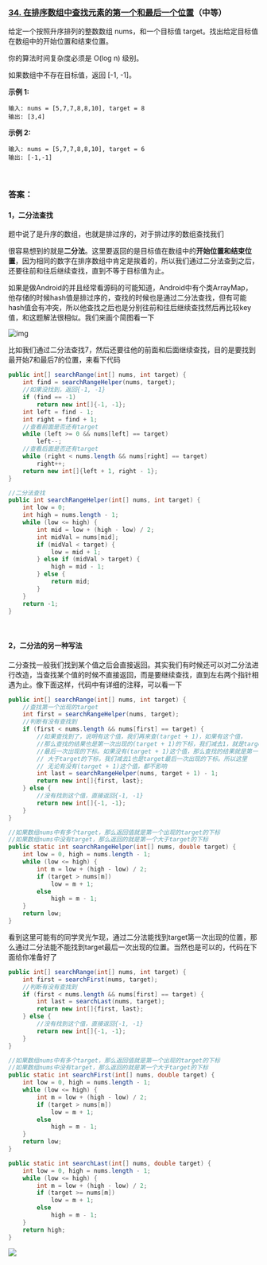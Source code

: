 ### [34. 在排序数组中查找元素的第一个和最后一个位置](https://leetcode-cn.com/problems/find-first-and-last-position-of-element-in-sorted-array/)（中等）

给定一个按照升序排列的整数数组 nums，和一个目标值 target。找出给定目标值在数组中的开始位置和结束位置。

你的算法时间复杂度必须是 O(log n) 级别。

如果数组中不存在目标值，返回 [-1, -1]。

**示例 1:**

```
输入: nums = [5,7,7,8,8,10], target = 8
输出: [3,4]
```

**示例 2:**

```
输入: nums = [5,7,7,8,8,10], target = 6
输出: [-1,-1]
```

<br/>

### 答案：

#### 1，二分法查找

题中说了是升序的数组，也就是排过序的，对于排过序的数组查找我们

很容易想到的就是**二分法**。这里要返回的是目标值在数组中的**开始位置和结束位置**，因为相同的数字在排序数组中肯定是挨着的，所以我们通过二分法查到之后，还要往前和往后继续查找，直到不等于目标值为止。



如果是做Android的并且经常看源码的可能知道，Android中有个类ArrayMap，他存储的时候hash值是排过序的，查找的时候也是通过二分法查找，但有可能hash值会有冲突，所以他查找之后也是分别往前和往后继续查找然后再比较key值，和这题解法很相似。我们来画个简图看一下

![img](https://mmbiz.qpic.cn/mmbiz_png/PGmTibd8KQBHeBlKPWO8qfhic8GUoNiawkOicIvGxvgR7VqFdzPAYuJUPj0D8iaLYwJz619dCUKE3Z1J2FNXftjZ8gQ/640?wx_fmt=png&tp=webp&wxfrom=5&wx_lazy=1&wx_co=1)

比如我们通过二分法查找7，然后还要往他的前面和后面继续查找，目的是要找到最开始7和最后7的位置，来看下代码

```java
public int[] searchRange(int[] nums, int target) {
    int find = searchRangeHelper(nums, target);
    //如果没找到，返回{-1, -1}
    if (find == -1)
        return new int[]{-1, -1};
    int left = find - 1;
    int right = find + 1;
    //查看前面是否还有target
    while (left >= 0 && nums[left] == target)
        left--;
    //查看后面是否还有target
    while (right < nums.length && nums[right] == target)
        right++;
    return new int[]{left + 1, right - 1};
}

//二分法查找
public int searchRangeHelper(int[] nums, int target) {
    int low = 0;
    int high = nums.length - 1;
    while (low <= high) {
        int mid = low + (high - low) / 2;
        int midVal = nums[mid];
        if (midVal < target) {
            low = mid + 1;
        } else if (midVal > target) {
            high = mid - 1;
        } else {
            return mid;
        }
    }
    return -1;
}
```

<br/>

#### 2，二分法的另一种写法

二分查找一般我们找到某个值之后会直接返回。其实我们有时候还可以对二分法进行改造，当查找某个值的时候不直接返回，而是要继续查找，直到左右两个指针相遇为止。像下面这样，代码中有详细的注释，可以看一下

```java
public int[] searchRange(int[] nums, int target) {
    //查找第一个出现的target
    int first = searchRangeHelper(nums, target);
    //判断有没有查找到
    if (first < nums.length && nums[first] == target) {
        //如果查找到了，说明有这个值，我们再来查(target + 1)，如果有这个值，
        //那么查找的结果也是第一次出现的(target + 1)的下标，我们减去1，就是target
        //最后一次出现的下标。如果没有(target + 1)这个值，那么查找的结果就是第一个
        // 大于target的下标，我们减去1也是target最后一次出现的下标。所以这里
        // 无论有没有(target + 1)这个值，都不影响
        int last = searchRangeHelper(nums, target + 1) - 1;
        return new int[]{first, last};
    } else {
        //没有找到这个值，直接返回{-1, -1}
        return new int[]{-1, -1};
    }
}

//如果数组nums中有多个target，那么返回值就是第一个出现的target的下标
//如果数组nums中没有target，那么返回的就是第一个大于target的下标
public static int searchRangeHelper(int[] nums, double target) {
    int low = 0, high = nums.length - 1;
    while (low <= high) {
        int m = low + (high - low) / 2;
        if (target > nums[m])
            low = m + 1;
        else
            high = m - 1;
    }
    return low;
}
```

看到这里可能有的同学灵光乍现，通过二分法能找到target第一次出现的位置，那么通过二分法能不能找到target最后一次出现的位置。当然也是可以的，代码在下面给你准备好了

```java
public int[] searchRange(int[] nums, int target) {
    int first = searchFirst(nums, target);
    //判断有没有查找到
    if (first < nums.length && nums[first] == target) {
        int last = searchLast(nums, target);
        return new int[]{first, last};
    } else {
        //没有找到这个值，直接返回{-1, -1}
        return new int[]{-1, -1};
    }
}

//如果数组nums中有多个target，那么返回值就是第一个出现的target的下标
//如果数组nums中没有target，那么返回的就是第一个大于target的下标
public static int searchFirst(int[] nums, double target) {
    int low = 0, high = nums.length - 1;
    while (low <= high) {
        int m = low + (high - low) / 2;
        if (target > nums[m])
            low = m + 1;
        else
            high = m - 1;
    }
    return low;
}

public static int searchLast(int[] nums, double target) {
    int low = 0, high = nums.length - 1;
    while (low <= high) {
        int m = low + (high - low) / 2;
        if (target >= nums[m])
            low = m + 1;
        else
            high = m - 1;
    }
    return high;
}
```





![](https://img-blog.csdnimg.cn/20200807155236311.png)

#### 